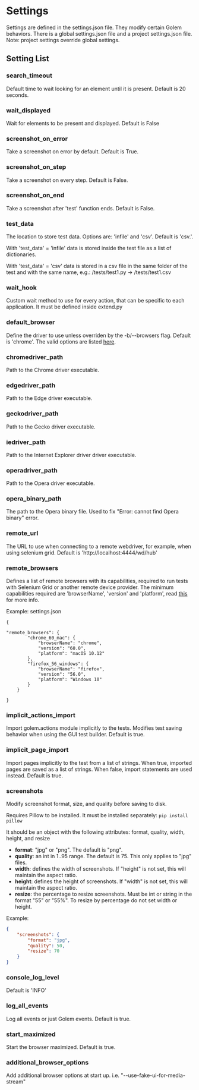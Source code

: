 Settings
==================================================

Settings are defined in the settings.json file. They modify certain Golem behaviors.
There is a global settings.json file and a project settings.json file.
Note: project settings override global settings.


## Setting List


### search_timeout

Default time to wait looking for an element until it is present. Default is 20 seconds.

### wait_displayed

Wait for elements to be present and displayed. Default is False

### screenshot_on_error

Take a screenshot on error by default. Default is True.

### screenshot_on_step

Take a screenshot on every step. Default is False.

### screenshot_on_end

Take a screenshot after 'test' function ends. Default is False.

### test_data

The location to store test data. Options are: 'infile' and 'csv'. Default is 'csv.'. 

With 'test_data' = 'infile'  data is stored inside the test file as a list of dictionaries. 

With 'test_data' = 'csv' data is stored in a csv file in the same folder of the test and with the same name, e.g.: /tests/test1.py -> /tests/test1.csv

### wait_hook

Custom wait method to use for every action, that can be specific to each application. It must be defined inside extend.py

### default_browser

Define the driver to use unless overriden by the -b/--browsers flag. Default is 'chrome'. The valid options are listed [here](browsers.html#valid-options).

### chromedriver_path

Path to the Chrome driver executable.

### edgedriver_path

Path to the Edge driver executable.

### geckodriver_path

Path to the Gecko driver executable.

### iedriver_path

Path to the Internet Explorer driver driver executable.

### operadriver_path

Path to the Opera driver executable.

### opera_binary_path

The path to the Opera binary file. Used to fix "Error: cannot find Opera binary" error.

### remote_url

The URL to use when connecting to a remote webdriver, for example, when using selenium grid. Default is 'http://localhost:4444/wd/hub'

### remote_browsers

Defines a list of remote browsers with its capabilities, required to run tests with Selenium Grid or another remote device provider.
The minimum capabilities required are 'browserName', 'version' and 'platform', read [this](https://github.com/SeleniumHQ/selenium/wiki/DesiredCapabilities) for more info.

Example: settings.json
```
{

"remote_browsers": {
        "chrome_60_mac": {
            "browserName": "chrome",
            "version": "60.0",
            "platform": "macOS 10.12"
        },
        "firefox_56_windows": {
            "browserName": "firefox",
            "version": "56.0",
            "platform": "Windows 10"
        }
    }

}
```


### implicit_actions_import
Import golem.actions module implicitly to the tests.
Modifies test saving behavior when using the GUI test builder.
Default is true.

### implicit_page_import
Import pages implicitly to the test from a list of strings.
When true, imported pages are saved as a list of strings. When false, import statements are used instead.
Default is true.

### screenshots

Modify screenshot format, size, and quality before saving to disk.

Requires Pillow to be installed. It must be installed separately: ```pip install pillow```

It should be an object with the following attributes: format, quality, width, height, and resize

* **format**: "jpg" or "png". The default is "png".
* **quality**: an int in 1..95 range. The default is 75. This only applies to "jpg" files.
* **width**: defines the width of screenshots. If "height" is not set, this will maintain the aspect ratio.
* **height**: defines the height of screenshots. If "width" is not set, this will maintain the aspect ratio.
* **resize**: the percentage to resize screenshots. Must be int or string in the format "55" or "55%". To resize by percentage do not set width or height.

Example:
```JSON
{
    "screenshots": {
        "format": "jpg",
        "quality": 50,
        "resize": 70
    }
}
```

### console_log_level

Default is 'INFO'

### log_all_events

Log all events or just Golem events. Default is true.

### start_maximized

Start the browser maximized. Default is true.

### additional_browser_options

Add additional browser options at start up. i.e. "--use-fake-ui-for-media-stream"